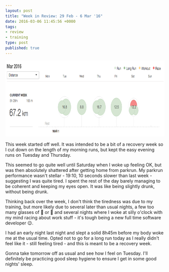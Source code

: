 ```yaml
---
layout: post
title: "Week in Review: 29 Feb - 6 Mar '16"
date: 2016-03-06 11:45:56 +0000
tags:
- review
- training
type: post
published: true
---
```


<a href="/img/week-in-review-29Feb-6Mar16.png"><img alt="Week in Review: 29 Feb - 6 Mar '16" class="center" height="240" src="/img/week-in-review-29Feb-6Mar16.png" width="840" /></a>

This week started off well. It was intended to be a bit of a recovery week so I cut down on the length of my morning runs, but kept the easy evening runs on Tuesday and Thursday.

This seemed to go quite well until Saturday when I woke up feeling OK, but was then absolutely shattered after getting home from parkrun. My parkrun performance wasn't stellar - 19:10, 10 seconds slower than last week - suggesting I was quite tired. I spent the rest of the day barely managing to be coherent and keeping my eyes open. It was like being slightly drunk, without being drunk.

Thinking back over the week, I don't think the tiredness was due to my training, but more likely due to several later than usual nights, a few too many glasses of :wine_glass: or 🍺 and several nights where I woke at silly o'clock with my mind racing about work stuff - it's tough being a new full time software developer 😉.

I had an early night last night and slept a solid 8h45m before my body woke me at the usual time.  Opted not to go for a long run today as I really didn't feel like it - still feeling tired - and this is meant to be a recovery week.

Gonna take tomorrow off as usual and see how I feel on Tuesday.  I'll definitely be practicing good sleep hygiene to ensure I get in some good nights' sleep.
